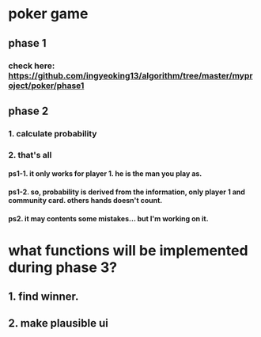 # poker game
## phase 1 
### check here: <https://github.com/ingyeoking13/algorithm/tree/master/myproject/poker/phase1>

## phase 2
### 1. calculate probability
### 2. that's all
#### ps1-1. it only works for player 1. he is the man you play as. 
#### ps1-2. so, probability is derived from the information, only player 1 and community card. others hands doesn't count.
#### ps2. it may contents some mistakes... but I'm working on it.

# what functions will be implemented during **phase 3?**
## 1. find winner.
## 2. make plausible ui

